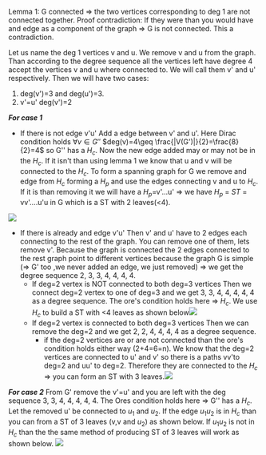 Lemma 1:
G connected => the two vertices corresponding to deg 1 are not connected together.
Proof contradiction:
If they were than you would have and edge as a component of the graph => G is not connected. This a contradiction.


Let us name the deg 1 vertices v and u. We remove v and u from the graph. Than according to the degree sequence all the vertices left have degree 4 accept the vertices v and u where connected to. We will call them v' and u' respectively. Then we will have two cases:
1. deg(v')=3 and deg(u')=3.
2. v'=u' deg(v')=2

***For case 1***
- If there is not edge v'u'
	Add a edge between v' and u'. Here Dirac condition holds $\forall v \in G''$ $deg(v)=4\geq \frac{|V(G')|}{2}=\frac{8}{2}=4$ so G'' has a $H_c$. Now the new edge added may or may not be in the $H_c$. If it isn't than using lemma 1 we know that u and v will be connected to the $H_c$. To form a spanning graph for G we remove and edge from $H_c$ forming a $H_p$ and use the edges connecting v and u to $H_c$. If it is than removing it we will have a $H_p$=v'...u' => we have $H_p$ = $ST$ = vv'....u'u in G which is a ST with 2 leaves(<4).

![](Pasted%20image%2020240110191442.png)
- If there is already and edge v'u'
	Then v' and u' have to 2 edges each connecting to the rest of the graph. You can remove one of them, lets remove v'. Because the graph is connected the 2 edges connected to the rest graph point to different vertices because the graph G is simple (=> G' too ,we never added an edge, we just removed) => we get the degree sequence 2, 3, 3, 4, 4, 4, 4.
	- If deg=2 vertex is NOT connected to both deg=3 vertices 
		Then we connect deg=2 vertex to one of deg=3 and we get 3, 3, 4, 4, 4, 4, 4 as a degree sequence. The ore's condition holds here => $H_c$. We use $H_c$ to build a ST with <4 leaves as shown below![](Pasted%20image%2020240121230608.png)
	- If deg=2 vertex is connected to both deg=3 vertices
		Then we can remove the deg=2 and we get 2, 2, 4, 4, 4, 4 as a degree sequence.
		- if the deg=2 vertices are or are not connected than the ore's condition holds either way (2+4=6=n). We know that the deg=2 vertices are connected to u' and v' so there is a paths vv'to deg=2 and uu' to deg=2. Therefore they are connected to the $H_c$ => you can form an ST with 3 leaves.![](Pasted%20image%2020240122000040.png) 


***For case 2***
From G' remove the v'=u' and you are left with the deg sequence 3, 3, 4, 4, 4, 4, 4. The Ores condition holds here => G'' has a $H_c$. Let the removed u' be connected to $u_1$ and $u_2$. If the edge $u_1u_2$ is in $H_c$ than you can from a ST of 3 leaves (v,v and $u_2$) as shown below. If $u_1u_2$ is not in $H_c$ than the the same method of producing ST of 3 leaves will work as shown below.
![](Pasted%20image%2020240121204856.png)

